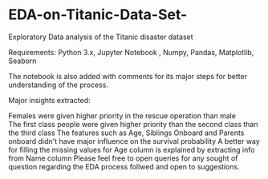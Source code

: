 # EDA-on-Titanic-Data-Set-
Exploratory Data analysis of the Titanic disaster dataset

Requirements:
Python 3.x, Jupyter Notebook , Numpy, Pandas, Matplotlib, Seaborn

The notebook is also added with comments for its major steps for better understanding of the process.

Major insights extracted:

Females were given higher priority in the rescue operation than male\
The first class people were given higher priority than the second class than the third class
The features such as Age, Siblings Onboard and Parents onboard didn't have major influence on the survival probability
A better way for filling the missing values for Age column is explained by extracting info from Name column
Please feel free to open queries for any sought of question regarding the EDA process follwed and open to suggestions.
